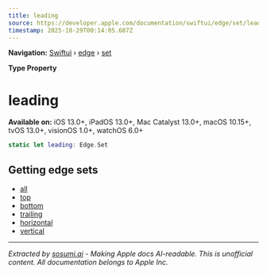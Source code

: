 ```yaml
---
title: leading
source: https://developer.apple.com/documentation/swiftui/edge/set/leading
timestamp: 2025-10-29T00:14:05.687Z
---
```


**Navigation:** [Swiftui](/documentation/swiftui) › [edge](/documentation/swiftui/edge) › [set](/documentation/swiftui/edge/set)

**Type Property**

# leading

**Available on:** iOS 13.0+, iPadOS 13.0+, Mac Catalyst 13.0+, macOS 10.15+, tvOS 13.0+, visionOS 1.0+, watchOS 6.0+

```swift
static let leading: Edge.Set
```

## Getting edge sets

- [all](/documentation/swiftui/edge/set/all)
- [top](/documentation/swiftui/edge/set/top)
- [bottom](/documentation/swiftui/edge/set/bottom)
- [trailing](/documentation/swiftui/edge/set/trailing)
- [horizontal](/documentation/swiftui/edge/set/horizontal)
- [vertical](/documentation/swiftui/edge/set/vertical)

---

*Extracted by [sosumi.ai](https://sosumi.ai) - Making Apple docs AI-readable.*
*This is unofficial content. All documentation belongs to Apple Inc.*
